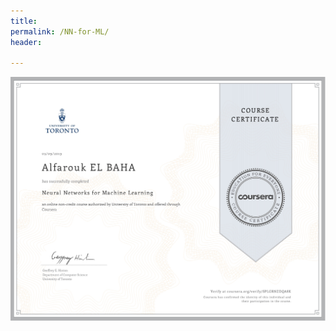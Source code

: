 ```yaml
---
title:
permalink: /NN-for-ML/
header:
  
---
```


<a href="https://www.coursera.org/account/accomplishments/certificate/SPLGRNZDQA8K" class="image fit"><img src="/images/certificates-images/NN-certificate_page-0001.jpg" alt=""></a>
